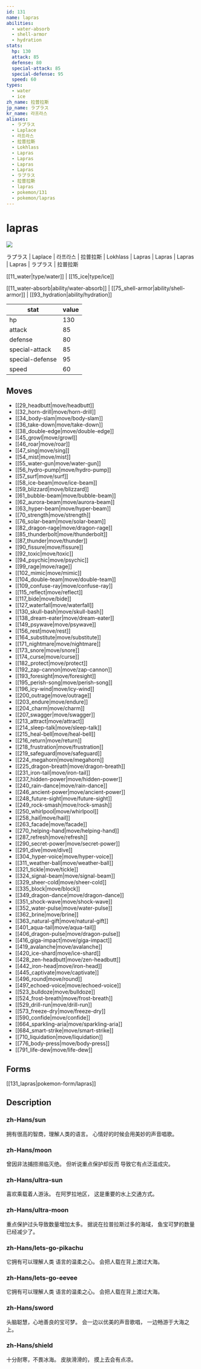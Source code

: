 ```yaml
---
id: 131
name: lapras
abilities:
  - water-absorb
  - shell-armor
  - hydration
stats:
  hp: 130
  attack: 85
  defense: 80
  special-attack: 85
  special-defense: 95
  speed: 60
types:
  - water
  - ice
zh_name: 拉普拉斯
jp_name: ラプラス
kr_name: 라프라스
aliases:
  - ラプラス
  - Laplace
  - 라프라스
  - 拉普拉斯
  - Lokhlass
  - Lapras
  - Lapras
  - Lapras
  - Lapras
  - ラプラス
  - 拉普拉斯
  - lapras
  - pokemon/131
  - pokemon/lapras
---
```

# lapras

![](https://raw.githubusercontent.com/PokeAPI/sprites/master/sprites/pokemon/131.png)

ラプラス | Laplace | 라프라스 | 拉普拉斯 | Lokhlass | Lapras | Lapras | Lapras | Lapras | ラプラス | 拉普拉斯

[[11_water|type/water]] | [[15_ice|type/ice]]

[[11_water-absorb|ability/water-absorb]] | [[75_shell-armor|ability/shell-armor]] | [[93_hydration|ability/hydration]]

|stat|value|
|---|---|
|hp|130|
|attack|85|
|defense|80|
|special-attack|85|
|special-defense|95|
|speed|60|


## Moves

- [[29_headbutt|move/headbutt]]
- [[32_horn-drill|move/horn-drill]]
- [[34_body-slam|move/body-slam]]
- [[36_take-down|move/take-down]]
- [[38_double-edge|move/double-edge]]
- [[45_growl|move/growl]]
- [[46_roar|move/roar]]
- [[47_sing|move/sing]]
- [[54_mist|move/mist]]
- [[55_water-gun|move/water-gun]]
- [[56_hydro-pump|move/hydro-pump]]
- [[57_surf|move/surf]]
- [[58_ice-beam|move/ice-beam]]
- [[59_blizzard|move/blizzard]]
- [[61_bubble-beam|move/bubble-beam]]
- [[62_aurora-beam|move/aurora-beam]]
- [[63_hyper-beam|move/hyper-beam]]
- [[70_strength|move/strength]]
- [[76_solar-beam|move/solar-beam]]
- [[82_dragon-rage|move/dragon-rage]]
- [[85_thunderbolt|move/thunderbolt]]
- [[87_thunder|move/thunder]]
- [[90_fissure|move/fissure]]
- [[92_toxic|move/toxic]]
- [[94_psychic|move/psychic]]
- [[99_rage|move/rage]]
- [[102_mimic|move/mimic]]
- [[104_double-team|move/double-team]]
- [[109_confuse-ray|move/confuse-ray]]
- [[115_reflect|move/reflect]]
- [[117_bide|move/bide]]
- [[127_waterfall|move/waterfall]]
- [[130_skull-bash|move/skull-bash]]
- [[138_dream-eater|move/dream-eater]]
- [[149_psywave|move/psywave]]
- [[156_rest|move/rest]]
- [[164_substitute|move/substitute]]
- [[171_nightmare|move/nightmare]]
- [[173_snore|move/snore]]
- [[174_curse|move/curse]]
- [[182_protect|move/protect]]
- [[192_zap-cannon|move/zap-cannon]]
- [[193_foresight|move/foresight]]
- [[195_perish-song|move/perish-song]]
- [[196_icy-wind|move/icy-wind]]
- [[200_outrage|move/outrage]]
- [[203_endure|move/endure]]
- [[204_charm|move/charm]]
- [[207_swagger|move/swagger]]
- [[213_attract|move/attract]]
- [[214_sleep-talk|move/sleep-talk]]
- [[215_heal-bell|move/heal-bell]]
- [[216_return|move/return]]
- [[218_frustration|move/frustration]]
- [[219_safeguard|move/safeguard]]
- [[224_megahorn|move/megahorn]]
- [[225_dragon-breath|move/dragon-breath]]
- [[231_iron-tail|move/iron-tail]]
- [[237_hidden-power|move/hidden-power]]
- [[240_rain-dance|move/rain-dance]]
- [[246_ancient-power|move/ancient-power]]
- [[248_future-sight|move/future-sight]]
- [[249_rock-smash|move/rock-smash]]
- [[250_whirlpool|move/whirlpool]]
- [[258_hail|move/hail]]
- [[263_facade|move/facade]]
- [[270_helping-hand|move/helping-hand]]
- [[287_refresh|move/refresh]]
- [[290_secret-power|move/secret-power]]
- [[291_dive|move/dive]]
- [[304_hyper-voice|move/hyper-voice]]
- [[311_weather-ball|move/weather-ball]]
- [[321_tickle|move/tickle]]
- [[324_signal-beam|move/signal-beam]]
- [[329_sheer-cold|move/sheer-cold]]
- [[335_block|move/block]]
- [[349_dragon-dance|move/dragon-dance]]
- [[351_shock-wave|move/shock-wave]]
- [[352_water-pulse|move/water-pulse]]
- [[362_brine|move/brine]]
- [[363_natural-gift|move/natural-gift]]
- [[401_aqua-tail|move/aqua-tail]]
- [[406_dragon-pulse|move/dragon-pulse]]
- [[416_giga-impact|move/giga-impact]]
- [[419_avalanche|move/avalanche]]
- [[420_ice-shard|move/ice-shard]]
- [[428_zen-headbutt|move/zen-headbutt]]
- [[442_iron-head|move/iron-head]]
- [[445_captivate|move/captivate]]
- [[496_round|move/round]]
- [[497_echoed-voice|move/echoed-voice]]
- [[523_bulldoze|move/bulldoze]]
- [[524_frost-breath|move/frost-breath]]
- [[529_drill-run|move/drill-run]]
- [[573_freeze-dry|move/freeze-dry]]
- [[590_confide|move/confide]]
- [[664_sparkling-aria|move/sparkling-aria]]
- [[684_smart-strike|move/smart-strike]]
- [[710_liquidation|move/liquidation]]
- [[776_body-press|move/body-press]]
- [[791_life-dew|move/life-dew]]

## Forms



[[131_lapras|pokemon-form/lapras]]

## Description

### zh-Hans/sun

拥有很高的智商，理解人类的语言。
心情好的时候会用美妙的声音唱歌。

### zh-Hans/moon

曾因非法捕捞濒临灭绝。
但听说重点保护却反而
导致它有点泛滥成灾。

### zh-Hans/ultra-sun

喜欢乘载着人游泳。
在阿罗拉地区，
这是重要的水上交通方式。

### zh-Hans/ultra-moon

重点保护过头导致数量增加太多。
据说在拉普拉斯过多的海域，
鱼宝可梦的数量已经减少了。

### zh-Hans/lets-go-pikachu

它拥有可以理解人类
语言的温柔之心。
会把人载在背上渡过大海。

### zh-Hans/lets-go-eevee

它拥有可以理解人类
语言的温柔之心。
会把人载在背上渡过大海。

### zh-Hans/sword

头脑聪慧，心地善良的宝可梦。
会一边以优美的声音歌唱，
一边畅游于大海之上。

### zh-Hans/shield

十分耐寒，不畏冰海。
皮肤滑滑的，
摸上去会有点凉。

